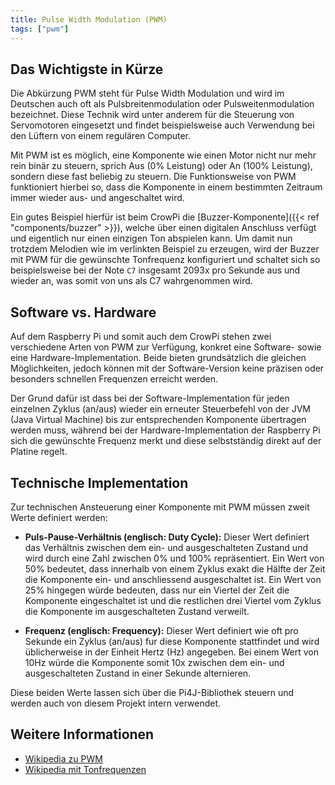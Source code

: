 ```yaml
---
title: Pulse Width Modulation (PWM)
tags: ["pwm"]
---
```


## Das Wichtigste in Kürze
Die Abkürzung PWM steht für Pulse Width Modulation und wird im Deutschen auch oft als Pulsbreitenmodulation oder Pulsweitenmodulation 
bezeichnet. Diese Technik wird unter anderem für die Steuerung von Servomotoren eingesetzt und findet beispielsweise auch Verwendung bei den 
Lüftern von einem regulären Computer.

Mit PWM ist es möglich, eine Komponente wie einen Motor nicht nur mehr rein binär zu steuern, sprich Aus (0% Leistung) oder An (100% 
Leistung), sondern diese fast beliebig zu steuern. Die Funktionsweise von PWM funktioniert hierbei so, dass die Komponente in einem 
bestimmten Zeitraum immer wieder aus- und angeschaltet wird.

Ein gutes Beispiel hierfür ist beim CrowPi die [Buzzer-Komponente]({{< ref "components/buzzer" >}}), welche über einen digitalen 
Anschluss verfügt und eigentlich nur einen einzigen Ton abspielen kann. Um damit nun trotzdem Melodien wie im verlinkten Beispiel zu 
erzeugen, wird der Buzzer mit PWM für die gewünschte Tonfrequenz konfiguriert und schaltet sich so beispielsweise bei der Note `C7` 
insgesamt 2093x pro Sekunde aus und wieder an, was somit von uns als C7 wahrgenommen wird.

## Software vs. Hardware
Auf dem Raspberry Pi und somit auch dem CrowPi stehen zwei verschiedene Arten von PWM zur Verfügung, konkret eine Software- sowie eine 
Hardware-Implementation. Beide bieten grundsätzlich die gleichen Möglichkeiten, jedoch können mit der Software-Version keine präzisen 
oder besonders schnellen Frequenzen erreicht werden.

Der Grund dafür ist dass bei der Software-Implementation für jeden einzelnen Zyklus (an/aus) wieder ein erneuter Steuerbefehl von der 
JVM (Java Virtual Machine) bis zur entsprechenden Komponente übertragen werden muss, während bei der Hardware-Implementation der 
Raspberry Pi sich die gewünschte Frequenz merkt und diese selbstständig direkt auf der Platine regelt.

## Technische Implementation
Zur technischen Ansteuerung einer Komponente mit PWM müssen zweit Werte definiert werden:

- **Puls-Pause-Verhältnis (englisch: Duty Cycle):** Dieser Wert definiert das Verhältnis zwischen dem ein- und ausgeschalteten Zustand 
  und wird durch eine Zahl zwischen 0% und 100% repräsentiert. Ein Wert von 50% bedeutet, dass innerhalb von einem Zyklus exakt die 
  Hälfte der Zeit die Komponente ein- und anschliessend ausgeschaltet ist. Ein Wert von 25% hingegen würde bedeuten, dass nur ein 
  Viertel der Zeit die Komponente eingeschaltet ist und die restlichen drei Viertel vom Zyklus die Komponente im ausgeschalteten Zustand 
  verweilt.
  
- **Frequenz (englisch: Frequency):** Dieser Wert definiert wie oft pro Sekunde ein Zyklus (an/aus) fur diese Komponente stattfindet und 
  wird üblicherweise in der Einheit Hertz (Hz) angegeben. Bei einem Wert von 10Hz würde die Komponente somit 10x zwischen dem ein- und 
  ausgeschalteten Zustand in einer Sekunde alternieren.

Diese beiden Werte lassen sich über die Pi4J-Bibliothek steuern und werden auch von diesem Projekt intern verwendet.

## Weitere Informationen
- [Wikipedia zu PWM](https://de.wikipedia.org/wiki/Pulsdauermodulation)
- [Wikipedia mit Tonfrequenzen](https://de.wikipedia.org/wiki/Frequenzen_der_gleichstufigen_Stimmung)
